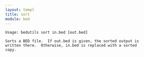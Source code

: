 ```yaml
---
layout: templ
title: sort
module: bed
---
```

    Usage: bedutils sort in.bed [out.bed]
    
    Sorts a BED file.  If out.bed is given, the sorted output is
    written there.  Otherwise, in.bed is replaced with a sorted
    copy.
    
    
